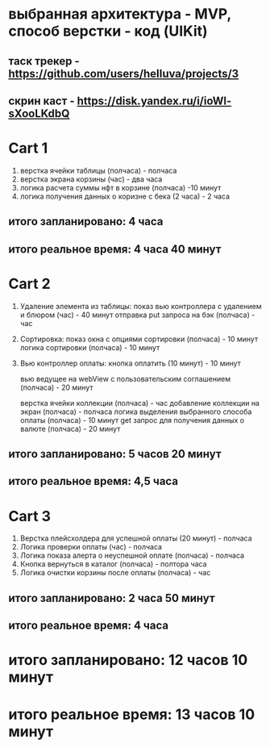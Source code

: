 # выбранная архитектура - MVP, способ верстки - код (UIKit)

## таск трекер - https://github.com/users/heIIuva/projects/3

## скрин каст - https://disk.yandex.ru/i/ioWl-sXooLKdbQ


# Cart 1
1. верстка ячейки таблицы (полчаса) - полчаса
2. верстка экрана корзины (час) - два часа
3. логика расчета суммы нфт в корзине (полчаса) -10 минут
4. логика получения данных о коризне с бека (2 часа) - 2 часа

## итого запланировано: 4 часа
## итого реальное время: 4 часа 40 минут


# Cart 2 
1. Удаление элемента из таблицы: 
    показ вью контроллера с удалением и блюром (час) - 40 минут
    отправка put запроса на бэк (полчаса) - час
2. Сортировка: 
    показ окна с опциями сортировки (полчаса) - 10 минут
    логика сортировки (полчаса) - 10 минут
3. Вью контроллер оплаты: 
    кнопка оплатить (10 минут) - 10 минут

    вью ведущее на webView с пользовательским соглашением (полчаса) - 20 минут 

    верстка ячейки коллекции (полчаса) - час
    добавление коллекции на экран (полчаса) - полчаса
    логика выделения выбранного способа оплаты (полчаса) - 10 минут
    get запрос для получения данных о валюте (полчаса) - 20 минут
    
## итого запланировано: 5 часов 20 минут
## итого реальное время: 4,5 часа 


# Cart 3 
1. Верстка плейсхолдера для успешной оплаты (20 минут) - полчаса
2. Логика проверки оплаты (час) - полчаса
3. Логика показа алерта о неуспешной оплате (полчаса) - полчаса
4. Кнопка вернуться в каталог (полчаса) - полтора часа
5. Логика очистки корзины после оплаты (полчаса) - час

## итого запланировано: 2 часа 50 минут 
## итого реальное время: 4 часа


# итого запланировано: 12 часов 10 минут
# итого реальное время: 13 часов 10 минут

